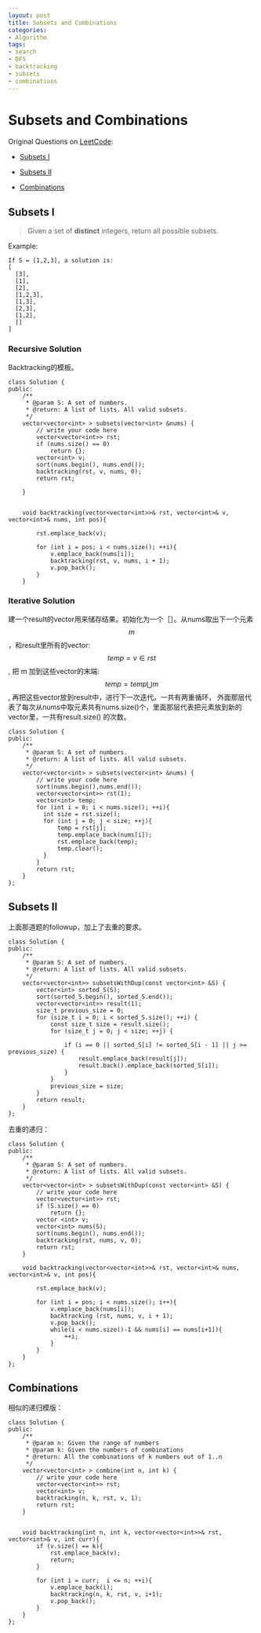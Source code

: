 ```yaml
---
layout: post
title: Subsets and Combinations
categories:
- Algorithm
tags:
- search
- DFS
- backtracking
- subsets
- combinations
---
```


# Subsets and Combinations

Original Questions on [LeetCode](http://www.lintcode.com):

- [Subsets I](http://www.lintcode.com/en/problem/subsets/)

- [Subsets II](http://www.lintcode.com/en/problem/subsets-ii/)

- [Combinations](http://www.lintcode.com/en/problem/combinations/)

## Subsets I

> Given a set of **distinct** integers, return all possible subsets.

Example:

~~~
If S = [1,2,3], a solution is:
[
  [3],
  [1],
  [2],
  [1,2,3],
  [1,3],
  [2,3],
  [1,2],
  []
]
~~~

### Recursive Solution
Backtracking的模板。

~~~
class Solution {
public:
    /**
     * @param S: A set of numbers.
     * @return: A list of lists. All valid subsets.
     */
    vector<vector<int> > subsets(vector<int> &nums) {
    	// write your code here
    	vector<vector<int>> rst;
    	if (nums.size() == 0)
    	    return {};
    	vector<int> v;
    	sort(nums.begin(), nums.end());
    	backtracking(rst, v, nums, 0);
    	return rst;

    }


    void backtracking(vector<vector<int>>& rst, vector<int>& v, vector<int>& nums, int pos){

        rst.emplace_back(v);

        for (int i = pos; i < nums.size(); ++i){
            v.emplace_back(nums[i]);
            backtracking(rst, v, nums, i + 1);
            v.pop_back();
        }
    }
~~~


### Iterative Solution
建一个result的vector用来储存结果。初始化为一个［］。从nums取出下一个元素$$m$$，和result里所有的vector: $$ temp = v \in rst$$, 把 m 加到这些vector的末端: $$temp = temp \bigcup m$$, 再把这些vector放到result中，进行下一次迭代。一共有两重循环， 外面那层代表了每次从nums中取元素共有nums.size()个，里面那层代表把元素放到新的vector里，一共有result.size() 的次数。

~~~
class Solution {
public:
    /**
     * @param S: A set of numbers.
     * @return: A list of lists. All valid subsets.
     */
    vector<vector<int> > subsets(vector<int> &nums) {
    	// write your code here
    	sort(nums.begin(),nums.end());
    	vector<vector<int>> rst(1);
    	vector<int> temp;
    	for (int i = 0; i < nums.size(); ++i){
    	  int size = rst.size();  
    	  for (int j = 0; j < size; ++j){
    	      temp = rst[j];
    	      temp.emplace_back(nums[i]);
    	      rst.emplace_back(temp);
    	      temp.clear();
    	  }
    	}
    	return rst;
    }
};
~~~


## Subsets II
上面那道题的followup，加上了去重的要求。

~~~
class Solution {
public:
    /**
     * @param S: A set of numbers.
     * @return: A list of lists. All valid subsets.
     */
    vector<vector<int>> subsetsWithDup(const vector<int> &S) {
        vector<int> sorted_S(S);
        sort(sorted_S.begin(), sorted_S.end());
        vector<vector<int>> result(1);
        size_t previous_size = 0;
        for (size_t i = 0; i < sorted_S.size(); ++i) {
            const size_t size = result.size();
            for (size_t j = 0; j < size; ++j) {

                if (i == 0 || sorted_S[i] != sorted_S[i - 1] || j >= previous_size) {
                    result.emplace_back(result[j]);
                    result.back().emplace_back(sorted_S[i]);
                }
            }
            previous_size = size;
        }
        return result;
    }
};
~~~

去重的递归：

~~~
class Solution {
public:
    /**
     * @param S: A set of numbers.
     * @return: A list of lists. All valid subsets.
     */
    vector<vector<int> > subsetsWithDup(const vector<int> &S) {
        // write your code here
        vector<vector<int>> rst;
        if (S.size() == 0)
            return {};
        vector <int> v;
        vector<int> nums(S);
        sort(nums.begin(), nums.end());
        backtracking(rst, nums, v, 0);
        return rst;
    }

    void backtracking(vector<vector<int>>& rst, vector<int>& nums, vector<int>& v, int pos){

        rst.emplace_back(v);    

        for (int i = pos; i < nums.size(); i++){
            v.emplace_back(nums[i]);
            backtracking (rst, nums, v, i + 1);
            v.pop_back();
            while(i < nums.size()-1 && nums[i] == nums[i+1]){
                ++i;
            }
        }
    }
};
~~~

## Combinations

相似的递归模版：

~~~
class Solution {
public:
    /**
     * @param n: Given the range of numbers
     * @param k: Given the numbers of combinations
     * @return: All the combinations of k numbers out of 1..n
     */
    vector<vector<int> > combine(int n, int k) {
        // write your code here
        vector<vector<int>> rst;
        vector<int> v;
        backtracking(n, k, rst, v, 1);
        return rst;
    }


    void backtracking(int n, int k, vector<vector<int>>& rst, vector<int>& v, int curr){
        if (v.size() == k){
            rst.emplace_back(v);
            return;
        }

        for (int i = curr;  i <= n; ++i){
            v.emplace_back(i);
            backtracking(n, k, rst, v, i+1);
            v.pop_back();
        }
    }
};
~~~
